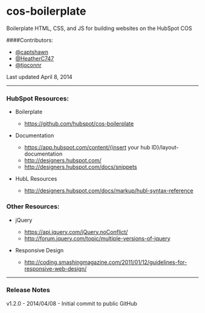 cos-boilerplate
===============
Boilerplate HTML, CSS, and JS for building websites on the HubSpot COS

####Contributors:

* [@captshawn](https://github.com/captshawn)
* [@HeatherC747](https://github.com/HeatherC747)
* [@tjoconnr](https://github.com/tjoconnor)



Last updated April 8, 2014

----

### HubSpot Resources:

* Boilerplate
    * https://github.com/hubspot/cos-boilerplate

* Documentation
	* https://app.hubspot.com/content/{insert your hub ID}/layout-documentation
	* http://designers.hubspot.com/
	* http://designers.hubspot.com/docs/snippets

* HubL Resources
	* http://designers.hubspot.com/docs/markup/hubl-syntax-reference

### Other Resources:

* jQuery 
	* https://api.jquery.com/jQuery.noConflict/
	* http://forum.jquery.com/topic/multiple-versions-of-jquery

* Responsive Design
	* http://coding.smashingmagazine.com/2011/01/12/guidelines-for-responsive-web-design/

----

### Release Notes

v1.2.0 - 2014/04/08 - Initial commit to public GitHub

